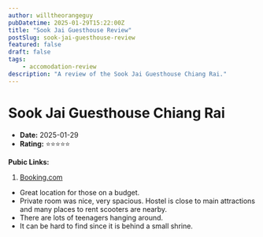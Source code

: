 ```yaml
---
author: willtheorangeguy
pubDatetime: 2025-01-29T15:22:00Z
title: "Sook Jai Guesthouse Review"
postSlug: sook-jai-guesthouse-review
featured: false
draft: false
tags:
    - accomodation-review
description: "A review of the Sook Jai Guesthouse Chiang Rai."
---
```


# Sook Jai Guesthouse Chiang Rai

-   **Date:** 2025-01-29
-   **Rating:** ⭐⭐⭐⭐⭐

**Pubic Links:**

1. [Booking.com](https://www.booking.com/hotel/th/sook-jai-guest-house.en-gb.html?aid=356980&label=review_am&activeTab=htReviews&appvl_email=1&rurl=bcf89e1ac03550ab&type=total#tab-reviews)

-   Great location for those on a budget.
-   Private room was nice, very spacious. Hostel is close to main attractions and many places to rent scooters are nearby.
-   There are lots of teenagers hanging around.
-   It can be hard to find since it is behind a small shrine.
